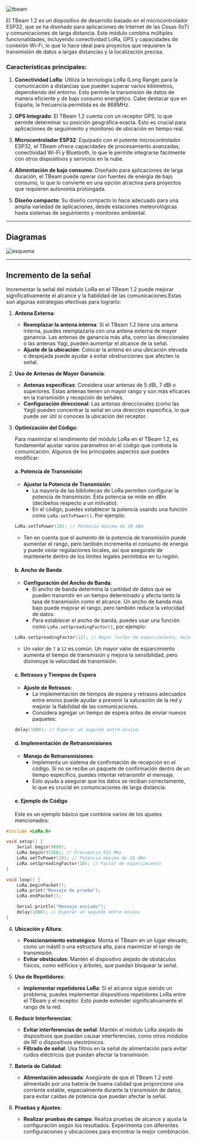 ![tbeam](assets/LILYGO-TTGO-ESP32-LORA.jpg)

El TBeam 1.2 es un dispositivo de desarrollo basado en el microcontrolador ESP32, que se ha diseñado para aplicaciones de Internet de las Cosas (IoT) y comunicaciones de larga distancia. Este módulo combina múltiples funcionalidades, incluyendo conectividad LoRa, GPS y capacidades de conexión Wi-Fi, lo que lo hace ideal para proyectos que requieren la transmisión de datos a largas distancias y la localización precisa.

### Características principales:

1. **Conectividad LoRa**: Utiliza la tecnología LoRa (Long Range) para la comunicación a distancias que pueden superar varios kilómetros, dependiendo del entorno. Esto permite la transmisión de datos de manera eficiente y de bajo consumo energético. Cabe destacar que en España, la frecuencia permitida es de 868MHz.
    
2. **GPS Integrado**: El TBeam 1.2 cuenta con un receptor GPS, lo que permite determinar su posición geográfica exacta. Esto es crucial para aplicaciones de seguimiento y monitoreo de ubicación en tiempo real.
    
3. **Microcontrolador ESP32**: Equipado con el potente microcontrolador ESP32, el TBeam ofrece capacidades de procesamiento avanzadas, conectividad Wi-Fi y Bluetooth, lo que le permite integrarse fácilmente con otros dispositivos y servicios en la nube.
    
4. **Alimentación de bajo consumo**: Diseñado para aplicaciones de larga duración, el TBeam puede operar con fuentes de energía de bajo consumo, lo que lo convierte en una opción atractiva para proyectos que requieren autonomía prolongada.
    
5. **Diseño compacto**: Su diseño compacto lo hace adecuado para una amplia variedad de aplicaciones, desde estaciones meteorológicas hasta sistemas de seguimiento y monitoreo ambiental.
---
## Diagramas

![esquema](assets/v1-2_1.png)

---
## Incremento de la señal

Incrementar la señal del módulo LoRa en el TBeam 1.2 puede mejorar significativamente el alcance y la fiabilidad de las comunicaciones.Estas son algunas estrategias efectivas para lograrlo:

1. **Antena Externa**:  
   - **Reemplazar la antena interna**: Si el TBeam 1.2 tiene una antena interna, puedes reemplazarla con una antena externa de mayor ganancia. Las antenas de ganancia más alta, como las direccionales o las antenas Yagi, pueden aumentar el alcance de la señal.
   - **Ajuste de la ubicación**: Colocar la antena en una ubicación elevada o despejada puede ayudar a evitar obstrucciones que afecten la señal.

2. **Uso de Antenas de Mayor Ganancia**:  
   - **Antenas específicas**: Considera usar antenas de 5 dBi, 7 dBi o superiores. Estas antenas tienen un mayor rango y son más eficaces en la transmisión y recepción de señales.
   - **Configuración direccional**: Las antenas direccionales (como las Yagi) pueden concentrar la señal en una dirección específica, lo que puede ser útil si conoces la ubicación del receptor.

3. **Optimización del Código**:  
   
   Para maximizar el rendimiento del módulo LoRa en el TBeam 1.2, es fundamental ajustar varios parámetros en el código que controla la comunicación. Algunos de los principales aspectos que puedes modificar:

	#### a. Potencia de Transmisión

	- **Ajustar la Potencia de Transmisión**: 
	  - La mayoría de las bibliotecas de LoRa permiten configurar la potencia de transmisión. Esta potencia se mide en dBm (decibelios respecto a un milivatio).
	  - En el código, puedes establecer la potencia usando una función como `LoRa.setTxPower()`. Por ejemplo:
	
    ```cpp
    LoRa.setTxPower(20); // Potencia máxima de 20 dBm
    ```
	
	  - Ten en cuenta que el aumento de la potencia de transmisión puede aumentar el rango, pero también incrementa el consumo de energía y puede violar regulaciones locales, así que asegúrate de mantenerte dentro de los límites legales permitidos en tu región.

	#### b. Ancho de Banda

	- **Configuración del Ancho de Banda**:
	  - El ancho de banda determina la cantidad de datos que se pueden transmitir en un tiempo determinado y afecta tanto la tasa de transmisión como el alcance. Un ancho de banda más bajo puede mejorar el rango, pero también reduce la velocidad de datos.
	  - Para establecer el ancho de banda, puedes usar una función como `LoRa.setSpreadingFactor()`, por ejemplo:
	  
    ```cpp
    LoRa.setSpreadingFactor(12); // Mayor factor de esparcimiento, mejor alcance
    ```
    
	  - Un valor de `7` a `12` es común. Un mayor valor de esparcimiento aumenta el tiempo de transmisión y mejora la sensibilidad, pero disminuye la velocidad de transmisión.

	#### c. Retrasos y Tiempos de Espera

	- **Ajuste de Retrasos**:
	  - La implementación de tiempos de espera y retrasos adecuados entre envíos puede ayudar a prevenir la saturación de la red y mejorar la fiabilidad de las comunicaciones.
	  - Considera agregar un tiempo de espera antes de enviar nuevos paquetes:
	
    ```cpp
   delay(1000); // Esperar un segundo entre envíos
    ```

	#### d. Implementación de Retransmisiones

	- **Manejo de Retransmisiones**:
	  - Implementa un sistema de confirmación de recepción en el código. Si no se recibe un paquete de confirmación dentro de un tiempo específico, puedes intentar retransmitir el mensaje.
	  - Esto ayuda a asegurar que los datos se reciban correctamente, lo que es crucial en comunicaciones de larga distancia.

	#### e. Ejemplo de Código

	Este es un ejemplo básico que combina varios de los ajustes mencionados:

```cpp
#include <LoRa.h>

void setup() {
    Serial.begin(9600);
    LoRa.begin(915E6); // Frecuencia 915 MHz
    LoRa.setTxPower(20); // Potencia máxima de 20 dBm
    LoRa.setSpreadingFactor(10); // Factor de esparcimiento
}

void loop() {
    LoRa.beginPacket();
    LoRa.print("Mensaje de prueba");
    LoRa.endPacket();

    Serial.println("Mensaje enviado");
    delay(1000); // Esperar un segundo entre envíos
}
```

4. **Ubicación y Altura**:  
   - **Posicionamiento estratégico**: Monta el TBeam en un lugar elevado, como un mástil o una estructura alta, para maximizar el rango de transmisión.
   - **Evitar obstáculos**: Mantén el dispositivo alejado de obstáculos físicos, como edificios y árboles, que puedan bloquear la señal.

5. **Uso de Repetidores**:  
   - **Implementar repetidores LoRa**: Si el alcance sigue siendo un problema, puedes implementar dispositivos repetidores LoRa entre el TBeam y el receptor. Esto puede extender significativamente el rango de la red.

6. **Reducir Interferencias**:  
   - **Evitar interferencias de señal**: Mantén el módulo LoRa alejado de dispositivos que puedan causar interferencias, como otros módulos de RF o dispositivos electrónicos.
   - **Filtrado de señal**: Usa filtros en la señal de alimentación para evitar ruidos eléctricos que puedan afectar la transmisión.

7. **Batería de Calidad**:  
   - **Alimentación adecuada**: Asegúrate de que el TBeam 1.2 esté alimentado por una batería de buena calidad que proporcione una corriente estable, especialmente durante la transmisión de datos, para evitar caídas de potencia que puedan afectar la señal.

8. **Pruebas y Ajustes**:  
   - **Realizar pruebas de campo**: Realiza pruebas de alcance y ajusta la configuración según los resultados. Experimenta con diferentes configuraciones y ubicaciones para encontrar la mejor combinación.
